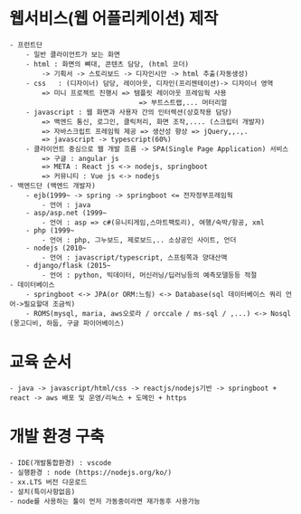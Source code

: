 # 웹서비스(웹 어플리케이션) 제작
    - 프런트단
        - 일반 클라이언트가 보는 화면
        - html : 화면의 뼈대, 콘텐츠 담당, (html 코더)
            -> 기획서 -> 스토리보드 -> 디자인시안 -> html 추출(자동생성)
        - css   : (디자이너) 담당, 레이아웃, 디자인(프리젠테이션)-> 디자이너 영역
            => 미니 프로젝트 진행시 => 템플릿 레이아웃 프레임웍 사용
                                    => 부트스트랩,... 머터리얼
        - javascript : 웹 화면과 사용자 간의 인터렉션(상호작용 담당)
            => 백엔드 통신, 로그인, 클릭처리, 화면 조작,.... (스크립터 개발자)
            => 자바스크립트 프레임웍 제공 => 생산성 향상 => jQuery,,.,.
            => javascript -> typescript(60%)
        - 클라이언트 중심으로 웹 개발 흐름 -> SPA(Single Page Application) 서비스
            => 구글 : angular js
            => META : React js <-> nodejs, springboot 
            => 커뮤니티 : Vue js <-> nodejs
    - 백엔드단 (백엔드 개발자)
        - ejb(1999~ -> spring -> springboot <= 전자정부프레임웍
            - 언어 : java
        - asp/asp.net (1999~
            - 언어 : asp => c#(유니티게임,스마트팩토리), 여행/숙박/항공, xml
        - php (1999~
            - 언어 : php, 그누보드, 제로보드,.. 소상공인 사이트, 언더
        - nodejs (2010~
            - 언어 : javascript/typescript, 스프링쪽과 양대산맥
        - django/flask (2015~
            - 언어 : python, 빅데이터, 머신러닝/딥러닝등의 예측모델등등 적절 
    - 데이터베이스
        - springboot <-> JPA(or ORM:느림) <-> Database(sql 데이터베이스 쿼리 언어->필요할대 조금씩)
        - ROMS(mysql, maria, aws오로라 / orccale / ms-sql / ,...) <-> Nosql (몽고디비, 하둡, 구글 파이어베이스)

# 교육 순서
    - java -> javascript/html/css -> reactjs/nodejs기반 -> springboot + react -> aws 배포 및 운영/리눅스 + 도메인 + https 

# 개발 환경 구축
    - IDE(개발통합환경) : vscode
    - 실행환경 : node (https://nodejs.org/ko/)
    - xx.LTS 버전 다운로드
    - 설치(특이사항없음)
    - node를 사용하는 툴이 먼저 가동중이라면 재가동후 사용가능